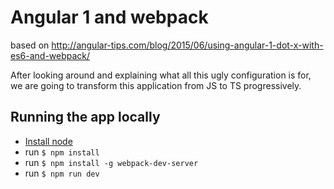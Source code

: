 # Angular 1 and webpack

based on http://angular-tips.com/blog/2015/06/using-angular-1-dot-x-with-es6-and-webpack/

After looking around and explaining what all this ugly configuration is for, we are going to transform this application from JS to TS progressively.

## Running the app locally
* [Install node](https://nodejs.org)
* run `$ npm install`
* run `$ npm install -g webpack-dev-server`
* run `$ npm run dev`